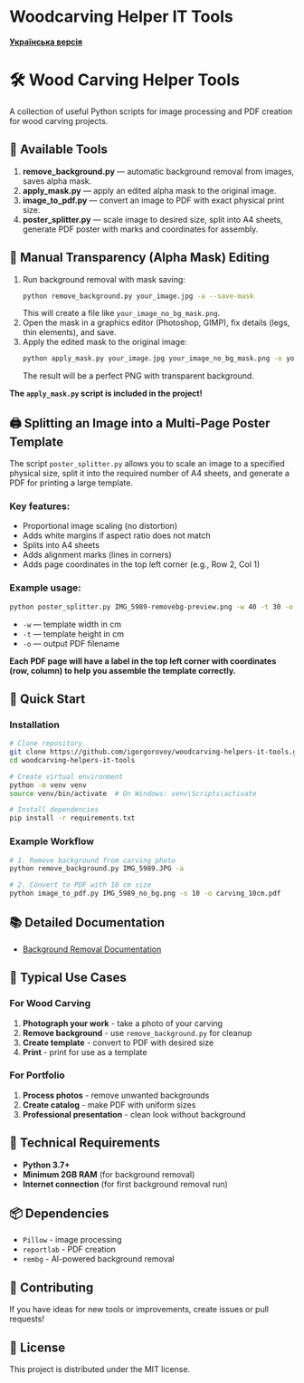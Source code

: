 # Woodcarving Helper IT Tools

**[Українська версія](README_UA.md)**

# 🛠️ Wood Carving Helper Tools

A collection of useful Python scripts for image processing and PDF creation for wood carving projects.

## 🧰 Available Tools

1. **remove_background.py** — automatic background removal from images, saves alpha mask.
2. **apply_mask.py** — apply an edited alpha mask to the original image.
3. **image_to_pdf.py** — convert an image to PDF with exact physical print size.
4. **poster_splitter.py** — scale image to desired size, split into A4 sheets, generate PDF poster with marks and coordinates for assembly.

## 🖤 Manual Transparency (Alpha Mask) Editing

1. Run background removal with mask saving:
   ```bash
   python remove_background.py your_image.jpg -a --save-mask
   ```
   This will create a file like `your_image_no_bg_mask.png`.
2. Open the mask in a graphics editor (Photoshop, GIMP), fix details (legs, thin elements), and save.
3. Apply the edited mask to the original image:
   ```bash
   python apply_mask.py your_image.jpg your_image_no_bg_mask.png -o your_image_final.png
   ```
   The result will be a perfect PNG with transparent background.

**The `apply_mask.py` script is included in the project!**

## 🖨️ Splitting an Image into a Multi-Page Poster Template

The script `poster_splitter.py` allows you to scale an image to a specified physical size, split it into the required number of A4 sheets, and generate a PDF for printing a large template.

### Key features:
- Proportional image scaling (no distortion)
- Adds white margins if aspect ratio does not match
- Splits into A4 sheets
- Adds alignment marks (lines in corners)
- Adds page coordinates in the top left corner (e.g., Row 2, Col 1)

### Example usage:
```bash
python poster_splitter.py IMG_5989-removebg-preview.png -w 40 -t 30 -o IMG_5989_poster.pdf
```
- `-w` — template width in cm
- `-t` — template height in cm
- `-o` — output PDF filename

**Each PDF page will have a label in the top left corner with coordinates (row, column) to help you assemble the template correctly.**

## 🚀 Quick Start

### Installation
```bash
# Clone repository
git clone https://github.com/igorgorovoy/woodcarving-helpers-it-tools.git
cd woodcarving-helpers-it-tools

# Create virtual environment
python -m venv venv
source venv/bin/activate  # On Windows: venv\Scripts\activate

# Install dependencies
pip install -r requirements.txt
```

### Example Workflow
```bash
# 1. Remove background from carving photo
python remove_background.py IMG_5989.JPG -a

# 2. Convert to PDF with 10 cm size
python image_to_pdf.py IMG_5989_no_bg.png -s 10 -o carving_10cm.pdf
```

## 📚 Detailed Documentation

- [Background Removal Documentation](remove_background_README_EN.md)

## 🎯 Typical Use Cases

### For Wood Carving
1. **Photograph your work** - take a photo of your carving
2. **Remove background** - use `remove_background.py` for cleanup
3. **Create template** - convert to PDF with desired size
4. **Print** - print for use as a template

### For Portfolio
1. **Process photos** - remove unwanted backgrounds
2. **Create catalog** - make PDF with uniform sizes
3. **Professional presentation** - clean look without background

## 🔧 Technical Requirements

- **Python 3.7+**
- **Minimum 2GB RAM** (for background removal)
- **Internet connection** (for first background removal run)

## 📦 Dependencies

- `Pillow` - image processing
- `reportlab` - PDF creation
- `rembg` - AI-powered background removal

## 🤝 Contributing

If you have ideas for new tools or improvements, create issues or pull requests!

## 📄 License

This project is distributed under the MIT license. 